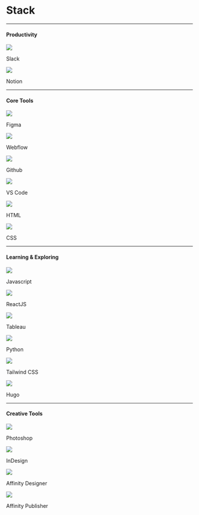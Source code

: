 # Stack

<hr>

<h4 class="stack-title">Productivity</h4>

<div class="flex-grid">
    <div class="card-background col">
        <div class="card-icon-and-title">
            <div class="card-icon">
                <img src="images/stack-slack.svg">
            </div>
            <p class="card-title">Slack</p>
        </div>
        <div class="dot-container">
            <span class="dot yellow-dot"></span>
            <span class="dot yellow-dot"></span>
            <span class="dot yellow-dot"></span>
            <span class="dot yellow-dot"></span>
            <span class="dot yellow-dot"></span>
        </div>
    </div>
    <div class="card-background col">
        <div class="card-icon-and-title">
            <div class="card-icon">
                <img src="images/stack-notion.svg">
            </div>
            <p class="card-title">Notion</p>
        </div>
        <div class="dot-container">
            <span class="dot yellow-dot"></span>
            <span class="dot yellow-dot"></span>
            <span class="dot yellow-dot"></span>
            <span class="dot gray-dot"></span>
            <span class="dot gray-dot"></span>
        </div>
    </div>         
</div>

<hr>

<h4 class="stack-title">Core Tools</h4>

<div class="flex-grid">
    <div class="card-background col">
        <div class="card-icon-and-title">
            <div class="card-icon">
                <img src="images/stack-figma.svg">
            </div>
            <p class="card-title">Figma</p>
        </div>
        <div class="dot-container">
            <span class="dot yellow-dot"></span>
            <span class="dot yellow-dot"></span>
            <span class="dot yellow-dot"></span>
            <span class="dot yellow-dot"></span>
            <span class="dot yellow-dot"></span>
        </div>
    </div>
    <div class="card-background col">
        <div class="card-icon-and-title">
            <div class="card-icon">
                <img src="images/stack-webflow.svg">
            </div>
            <p class="card-title">Webflow</p>
        </div>
        <div class="dot-container">
            <span class="dot yellow-dot"></span>
            <span class="dot yellow-dot"></span>
            <span class="dot yellow-dot"></span>
            <span class="dot yellow-dot"></span>
            <span class="dot gray-dot"></span>
        </div>
    </div>         
</div>

<div class="flex-grid">
    <div class="card-background col">
        <div class="card-icon-and-title">
            <div class="card-icon">
                <img src="images/stack-github.svg">
            </div>
            <p class="card-title">Github</p>
        </div>
        <div class="dot-container">
            <span class="dot yellow-dot"></span>
            <span class="dot yellow-dot"></span>
            <span class="dot yellow-dot"></span>
            <span class="dot gray-dot"></span>
            <span class="dot gray-dot"></span>
        </div>
    </div>
    <div class="card-background col">
        <div class="card-icon-and-title">
            <div class="card-icon">
                <img src="images/stack-visual-studio-code.svg">
            </div>
            <p class="card-title">VS Code</p>
        </div>
        <div class="dot-container">
            <span class="dot yellow-dot"></span>
            <span class="dot yellow-dot"></span>
            <span class="dot yellow-dot"></span>
            <span class="dot yellow-dot"></span>
            <span class="dot gray-dot"></span>
        </div>
    </div>         
</div>

<div class="flex-grid">
    <div class="card-background col">
        <div class="card-icon-and-title">
            <div class="card-icon">
                <img src="images/stack-html5.svg">
            </div>
            <p class="card-title">HTML</p>
        </div>
        <div class="dot-container">
            <span class="dot yellow-dot"></span>
            <span class="dot yellow-dot"></span>
            <span class="dot yellow-dot"></span>
            <span class="dot yellow-dot"></span>
            <span class="dot yellow-dot"></span>
        </div>
    </div>
    <div class="card-background col">
        <div class="card-icon-and-title">
            <div class="card-icon">
                <img src="images/stack-css3.svg">
            </div>
            <p class="card-title">CSS</p>
        </div>
        <div class="dot-container">
            <span class="dot yellow-dot"></span>
            <span class="dot yellow-dot"></span>
            <span class="dot yellow-dot"></span>
            <span class="dot gray-dot"></span>
            <span class="dot gray-dot"></span>
        </div>
    </div>         
</div>

<hr>

<h4 class="stack-title">Learning & Exploring</h4>

<div class="flex-grid">
    <div class="card-background card-small-margin col">
        <div class="card-icon-and-title">
            <div class="card-icon">
                <img src="images/stack-javascript.svg">
            </div>
            <p class="card-title">Javascript</p>
        </div>
        <div class="dot-container">
            <span class="dot yellow-dot"></span>
            <span class="dot yellow-dot"></span>
            <span class="dot gray-dot"></span>
            <span class="dot gray-dot"></span>
            <span class="dot gray-dot"></span>
        </div>
    </div>
    <div class="card-background card-small-margin col">
        <div class="card-icon-and-title">
            <div class="card-icon">
                <img src="images/stack-react.svg">
            </div>
            <p class="card-title">ReactJS</p>
        </div>
        <div class="dot-container">
            <span class="dot yellow-dot"></span>
            <span class="dot yellow-dot"></span>
            <span class="dot gray-dot"></span>
            <span class="dot gray-dot"></span>
            <span class="dot gray-dot"></span>
        </div>
    </div>         
</div>

<div class="flex-grid">
    <div class="card-background card-small-margin col">
        <div class="card-icon-and-title">
            <div class="card-icon">
                <img src="images/stack-tableau.svg">
            </div>
            <p class="card-title">Tableau</p>
        </div>
        <div class="dot-container">
            <span class="dot yellow-dot"></span>
            <span class="dot yellow-dot"></span>
            <span class="dot gray-dot"></span>
            <span class="dot gray-dot"></span>
            <span class="dot gray-dot"></span>
        </div>
    </div>
    <div class="card-background card-small-margin col">
        <div class="card-icon-and-title">
            <div class="card-icon">
                <img src="images/stack-python.svg">
            </div>
            <p class="card-title">Python</p>
        </div>
        <div class="dot-container">
            <span class="dot yellow-dot"></span>
            <span class="dot yellow-dot"></span>
            <span class="dot yellow-dot"></span>
            <span class="dot gray-dot"></span>
            <span class="dot gray-dot"></span>
        </div>
    </div>         
</div>

<div class="flex-grid">
    <div class="card-background card-small-margin col">
        <div class="card-icon-and-title">
            <div class="card-icon">
                <img src="images/stack-tailwindcss.svg">
            </div>
            <p class="card-title">Tailwind CSS</p>
        </div>
        <div class="dot-container">
            <span class="dot yellow-dot"></span>
            <span class="dot yellow-dot"></span>
            <span class="dot yellow-dot"></span>
            <span class="dot gray-dot"></span>
            <span class="dot gray-dot"></span>
        </div>
    </div>
    <div class="card-background card-small-margin col">
        <div class="card-icon-and-title">
            <div class="card-icon">
                <img src="images/stack-hugo.svg">
            </div>
            <p class="card-title">Hugo</p>
        </div>
        <div class="dot-container">
            <span class="dot yellow-dot"></span>
            <span class="dot yellow-dot"></span>
            <span class="dot gray-dot"></span>
            <span class="dot gray-dot"></span>
            <span class="dot gray-dot"></span>
        </div>
    </div>         
</div>

<hr>

<h4 class="stack-title">Creative Tools</h4>

<div class="flex-grid">
    <div class="card-background card-small-margin col">
        <div class="card-icon-and-title">
            <div class="card-icon">
                <img src="images/stack-photoshop.svg">
            </div>
            <p class="card-title">Photoshop</p>
        </div>
        <div class="dot-container">
            <span class="dot yellow-dot"></span>
            <span class="dot yellow-dot"></span>
            <span class="dot yellow-dot"></span>
            <span class="dot yellow-dot"></span>
            <span class="dot gray-dot"></span>
        </div>
    </div>
    <div class="card-background card-small-margin col">
        <div class="card-icon-and-title">
            <div class="card-icon">
                <img src="images/stack-indesign.svg">
            </div>
            <p class="card-title">InDesign</p>
        </div>
        <div class="dot-container">
            <span class="dot yellow-dot"></span>
            <span class="dot yellow-dot"></span>
            <span class="dot yellow-dot"></span>
            <span class="dot yellow-dot"></span>
            <span class="dot yellow-dot"></span>
        </div>
    </div>         
</div>
<div class="flex-grid">
    <div class="card-background card-small-margin col">
        <div class="card-icon-and-title">
            <div class="card-icon">
                <img src="images/stack-affinity-designer.svg">
            </div>
            <p class="card-title">Affinity Designer</p>
        </div>
        <div class="dot-container">
            <span class="dot yellow-dot"></span>
            <span class="dot yellow-dot"></span>
            <span class="dot yellow-dot"></span>
            <span class="dot yellow-dot"></span>
            <span class="dot gray-dot"></span>
        </div>
    </div>
    <div class="card-background card-small-margin col">
        <div class="card-icon-and-title">
            <div class="card-icon">
                <img src="images/stack-affinity-publisher.svg">
            </div>
            <p class="card-title">Affinity Publisher</p>
        </div>
        <div class="dot-container">
            <span class="dot yellow-dot"></span>
            <span class="dot yellow-dot"></span>
            <span class="dot yellow-dot"></span>
            <span class="dot yellow-dot"></span>
            <span class="dot yellow-dot"></span>
        </div>
    </div>         
</div>
